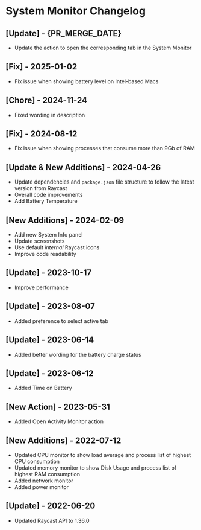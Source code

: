 # System Monitor Changelog

## [Update] - {PR_MERGE_DATE}

- Update the action to open the corresponding tab in the System Monitor

## [Fix] - 2025-01-02

- Fix issue when showing battery level on Intel-based Macs

## [Chore] - 2024-11-24

- Fixed wording in description

## [Fix] - 2024-08-12

- Fix issue when showing processes that consume more than 9Gb of RAM

## [Update & New Additions] - 2024-04-26

- Update dependencies and `package.json` file structure to follow the latest version from Raycast
- Overall code improvements
- Add Battery Temperature

## [New Additions] - 2024-02-09

- Add new System Info panel
- Update screenshots
- Use default _internal_ Raycast icons
- Improve code readability

## [Update] - 2023-10-17

- Improve performance

## [Update] - 2023-08-07

- Added preference to select active tab

## [Update] - 2023-06-14

- Added better wording for the battery charge status

## [Update] - 2023-06-12

- Added Time on Battery

## [New Action] - 2023-05-31

- Added Open Activity Monitor action

## [New Additions] - 2022-07-12

- Updated CPU monitor to show load average and process list of highest CPU consumption
- Updated memory monitor to show Disk Usage and process list of highest RAM consumption
- Added network monitor
- Added power monitor

## [Update] - 2022-06-20

- Updated Raycast API to 1.36.0
